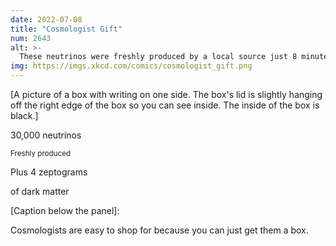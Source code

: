 ```yaml
---
date: 2022-07-08
title: "Cosmologist Gift"
num: 2643
alt: >-
  These neutrinos were freshly produced by a local source just 8 minutes ago
img: https://imgs.xkcd.com/comics/cosmologist_gift.png
---
```

[A picture of a box with writing on one side. The box's lid is slightly hanging off the right edge of the box so you can see inside. The inside of the box is black.]

30,000 neutrinos

<small>Freshly produced</small>

Plus 4 zeptograms

of dark matter

[Caption below the panel]:

Cosmologists are easy to shop for because you can just get them a box.